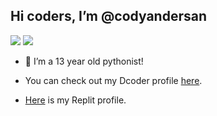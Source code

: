## Hi coders, I’m @codyandersan
![](https://komarev.com/ghpvc/?username=codyandersan&color=blueviolet) ![](https://img.shields.io/badge/-Python-blue?style=for-the-badge&logo=python&logoColor=white&labelColor=black)
- 👀 I’m a 13 year old pythonist!

- You can check out my Dcoder profile <a href="https://code.dcoder.tech/profile/codyandersan">here</a>.
- <a href="https://code.dcoder.tech/profile/codyandersan">Here</a> is my Replit profile.
<!---
codyandersan/codyandersan is a ✨ special ✨ repository because its `README.md` (this file) appears on your GitHub profile.
You can click the Preview link to take a look at your changes.
--->
